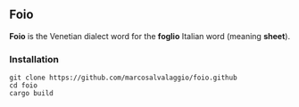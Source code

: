 ## Foio

**Foio** is the Venetian dialect word for the **foglio** Italian word (meaning **sheet**).

### Installation

```console
git clone https://github.com/marcosalvalaggio/foio.github
cd foio
cargo build
```
